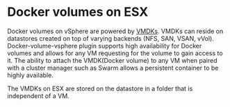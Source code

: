 # Docker volumes on ESX

Docker volumes on vSphere are powered by [VMDKs](https://en.wikipedia.org/wiki/VMDK). VMDKs can reside on datastores created on top of varying backends (NFS, SAN, VSAN, vVol). Docker-volume-vsphere plugin supports high availability for Docker volumes and allows for any VM requesting for the volume to gain access to it. The ability to attach the VMDK(Docker volume) to any VM when paired with a cluster manager such as Swarm allows a persistent container to be highly available.

The VMDKs on ESX are stored on the datastore in a folder that is independent of a VM.

<script type="text/javascript" src="https://asciinema.org/a/80424.js" id="asciicast-80424" async></script>

